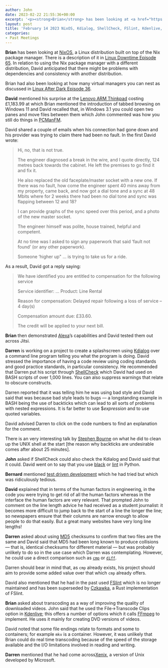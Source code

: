 ```yaml
---
author: John
date: 2023-02-22 21:55:36+00:00
excerpt: '<p><strong>Brian</strong> has been looking at <a href="https://nixos.org/" type="text/html" role="link">NixOS</a>, a Linux distribution built on top of the Nix package manager. There is a description of it in <a href="https://www.youtube.com/watch?v=Rq6PumPT3mA" type="text/html" role="link">Linux Downtime Episode 65</a>. In relation to using the Nix package manager with a different distribution, David anticipated that there might be problems with dependencies and consistency with another distribution.</p><p>Brian had also been looking at how many virtual managers you can nest as discussed in <a href="https://linuxafterdark.net/linux-after-dark-episode-36/" type="text/html" role="link">Linux After Dark Episode 36</a>.</p>'
layout: post
title: 'February 14 2023 NixOS, Kdialog, ShellCheck, FSlint, Kdenlive, Xenix'
categories:
- Past Meetings
---
```


<p><strong>Brian</strong> has been looking at <a href="https://nixos.org/" type="text/html" role="link">NixOS</a>, a Linux distribution built on top of the Nix package manager. There is a description of it in <a href="https://www.youtube.com/watch?v=Rq6PumPT3mA" type="text/html" role="link">Linux Downtime Episode 65</a>. In relation to using the Nix package manager with a different distribution, David anticipated that there might be problems with dependencies and consistency with another distribution.</p><p>Brian had also been looking at how many virtual managers you can nest as discussed in <a href="https://linuxafterdark.net/linux-after-dark-episode-36/" type="text/html" role="link">Linux After Dark Episode 36</a>.</p><p><strong>David</strong> mentioned his surprise at the <a href="https://www.lenovo.com/gb/en/p/laptops/thinkpad/thinkpadx/thinkpad-x13s-(13-inch-snapdragon)/len101t0019" type="text/html" role="link">Lenovo ARM Thinkpad</a> costing £1,183.99 at which Brian mentioned the introduction of tabbed browsing on Windows 11 and David recalled that, in Windows 3.1 you could open two panes and move files between them which John commented was how you still do things in <a href="https://en.wikipedia.org/wiki/PCMan_File_Manager" type="text/html" role="link">PCManFM</a>.</p><p>David shared a couple of emails when his connection had gone down and his provider was trying to claim there had been no fault. In the first David wrote:</p><blockquote><p>Hi, no, that is not true.</p><p>The engineer diagnosed a break in the wire, and I quote directly, 124 metres back towards the cabinet. He left the premises to go find it and fix it.</p><p>He also replaced the old faceplate/master socket with a new one. If there was no fault, how come the engineer spent 40 mins away from my property, came back, and now got a dial tone and a sync at 48 Mbits where for 2 weeks there had been no dial tone and sync was flapping between 12 and 18?</p><p>I can provide graphs of the sync speed over this period, and a photo of the new master socket.</p><p>The engineer himself was polite, house trained, helpful and competent.</p><p>At no time was I asked to sign any paperwork that said ‘fault not found’ (or any other paperwork).</p><p>Someone ‘higher up" ... is trying to take us for a ride.</p></blockquote><p>As a result, David got a reply saying:</p><blockquote><p>We have identified you are entitled to compensation for the following service</p><p>Service identifier: ... Product: Line Rental</p><p>Reason for compensation: Delayed repair following a loss of service – 4 day(s)</p><p>Compensation amount due: £33.60.</p><p>The credit will be applied to your next bill.</p></blockquote><p><strong>Brian</strong> then demonstrated <a href="https://en.wikipedia.org/wiki/Amazon_Alexa" type="text/html" role="link">Alexa</a>’s capabilities and David tested them out across Jitsi.</p><p><strong>Darren</strong> is working on a project to create a splashscreen using <a href="https://develop.kde.org/deploy/kdialog/" type="text/html" role="link">Kdialog</a> over a command line program telling you what the program is doing. David stressed the importance of having a code review using coding standards and good practice standards, in particular consistency. He recommended that Darren put his script through <a href="https://www.shellcheck.net/" type="text/html" role="link">ShellCheck</a> which David had used on BASH scripts of over 1,000 lines. You can also suppress warnings that relate to obscure constructs.</p><p>Darren reported that it was telling him he was using bad style and David said that was because bad style leads to bugs — a longstanding example in BASH being the use of backticks which can lead to all sorts of problems with nested expressions. It is far better to use $<i>expression</i> and to use quoted variables.</p><p>David advised Darren to click on the code numbers to find an explanation for the comment.</p><p>There is an very interesting talk by <a href="https://www.youtube.com/watch?v=2kEJoWfobpA" type="text/html" role="link">Stephen Bourne</a> on what he did to clean up the UNIX shell at the start [the reason why backticks are undesirable comes after about 25 minutes].</p><p><strong>John</strong> asked if ShellCheck could also check the Kdialog and David said that it could. David went on to say that you use <a href="https://pypi.org/project/black/" type="text/html" role="link">black</a> or <a href="https://codedocs.org/what-is/lint-software" type="text/html" role="link">lint</a> in Python.</p><p><strong>Bernard</strong> mentioned <a href="https://en.wikipedia.org/wiki/Test-driven_development" type="text/html" role="link">test driven development</a> which he had tried but which was ridiculously tedious.</p><p><strong>David</strong> explained that in terms of the human factors in engineering, in the code you were trying to get rid of all the human factors whereas in the interface the human factors are very relevant. That prompted John to comment on the line length advice he had received as a student journalist: it becomes more difficult to jump back to the start of a line the longer the line; so newspapers ensure that their columns are narrow enough to allow people to do that easily. But a great many websites have very long line lengths!</p><p><strong>Darren</strong> asked about using <a href="https://en.wikipedia.org/wiki/MD5" type="text/html" role="link">MD5</a> checksums to confirm that two files are the same and David said that MD5 had been long known to produce collisions — that is, identical checksums for different material — but was probably unlikely to do so in the use case which Darren was contemplating. However, he could use a direct comparison such as <a href="https://en.wikipedia.org/wiki/Cmp_(Unix)" type="text/html" role="link"><code>cmp</code></a> or <a href="https://en.wikipedia.org/wiki/Diff" type="text/html" role="link"><code>diff</code></a>.</p><p>Darren should bear in mind that, as <code>cmp</code> already exists, his project should aim to provide some added value over that which <code>cmp</code> already offers.</p><p>David also mentioned that he had in the past used <a href="https://www.pixelbeat.org/fslint/" type="text/html" role="link">FSlint</a> which is no longer maintained and has been superseded by <a href="https://qarmin.github.io/czkawka/" type="text/html" role="link">Czkawka</a>, a Rust implementation of FSlint.</p><p><strong>Brian</strong> asked about transcoding as a way of improving the quality of downloaded videos. John said that he used the File->Transcode Clips option in <a href="https://kdenlive.org/en/" type="text/html" role="link">Kdenlive</a>; this offers a number of options which it calls <a href="https://ffmpeg.org/" type="text/html" role="link">FFmpeg</a> to implement. He uses it mainly for creating DVD versions of videos.</p><p>David noted that some file endings relate to formats and some to containers; for example <code>mkv</code> is a container. However, it was unlikely that Brian could do real time transcoding because of the speed of the storage available and the I/O limitations involved in reading and writing.</p><p><strong>Darren</strong> mentioned that he had come across<a href="https://en.wikipedia.org/wiki/Xenix" type="text/html" role="link">Xenix</a>, a version of Unix developed by Microsoft.</p>
